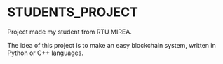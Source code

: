 # STUDENTS_PROJECT
Project made my student from RTU MIREA.

The idea of this project is to make an easy blockchain system, written in Python or C++ languages. 